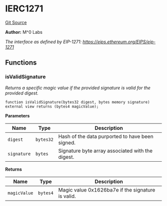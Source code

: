# IERC1271
[Git Source](https://github.com/MZero-Labs/common/blob/9da96e78d24aadd41ee6f776b7b028203782b632/src/interfaces/IERC1271.sol)

**Author:**
M^0 Labs

*The interface as defined by EIP-1271: https://eips.ethereum.org/EIPS/eip-1271*


## Functions
### isValidSignature

*Returns a specific magic value if the provided signature is valid for the provided digest.*


```solidity
function isValidSignature(bytes32 digest, bytes memory signature) external view returns (bytes4 magicValue);
```
**Parameters**

|Name|Type|Description|
|----|----|-----------|
|`digest`|`bytes32`|    Hash of the data purported to have been signed.|
|`signature`|`bytes`| Signature byte array associated with the digest.|

**Returns**

|Name|Type|Description|
|----|----|-----------|
|`magicValue`|`bytes4`|Magic value 0x1626ba7e if the signature is valid.|


